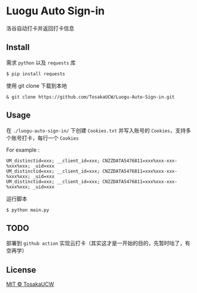 # Luogu Auto Sign-in

洛谷自动打卡并返回打卡信息

## Install

需求 `python` 以及 `requests` 库

```
$ pip install requests
```

使用 git clone 下载到本地

```
& git clone https://github.com/TosakaUCW/Luogu-Auto-Sign-in.git
```

## Usage

在 `./luogu-auto-sign-in/` 下创建 `Cookies.txt` 并写入账号的 `Cookies`，支持多个账号打卡，每行一个 `Cookies`

For example :

```
UM_distinctid=xxx; __client_id=xxx; CNZZDATA5476811=xxx%xxx-xxx-%xxx%xxx; _uid=xxx
UM_distinctid=xxx; __client_id=xxx; CNZZDATA5476811=xxx%xxx-xxx-%xxx%xxx; _uid=xxx
UM_distinctid=xxx; __client_id=xxx; CNZZDATA5476811=xxx%xxx-xxx-%xxx%xxx; _uid=xxx
```

运行脚本

```
$ python main.py
```

## TODO

部署到 `github action` 实现云打卡（其实这才是一开始的目的，先暂时咕了，有空再学）

## License

[MIT © TosakaUCW](../LICENSE)
